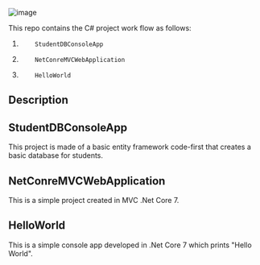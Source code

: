 ![image](https://github.com/Hameedullah-Asadi3300/C-Sharp-Project-3/assets/123219655/79581d6b-f58d-4a3c-9075-eff23c842d3e)

This repo contains the C# project work flow as follows:
1.         StudentDBConsoleApp
2.         NetConreMVCWebApplication
3.         HelloWorld

##  Description
## StudentDBConsoleApp
This project is made of a basic entity framework code-first that creates a basic database for students.

##  NetConreMVCWebApplication
This is a simple project created in MVC .Net Core 7.

##  HelloWorld
This is a simple console app developed in .Net Core 7 which prints "Hello World".
